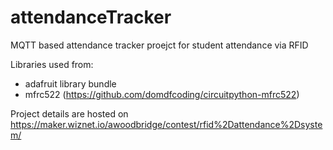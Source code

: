 # attendanceTracker
MQTT based attendance tracker proejct for student attendance via RFID 

Libraries used from:
* adafruit library bundle
* mfrc522 (https://github.com/domdfcoding/circuitpython-mfrc522)

Project details are hosted on https://maker.wiznet.io/awoodbridge/contest/rfid%2Dattendance%2Dsystem/
